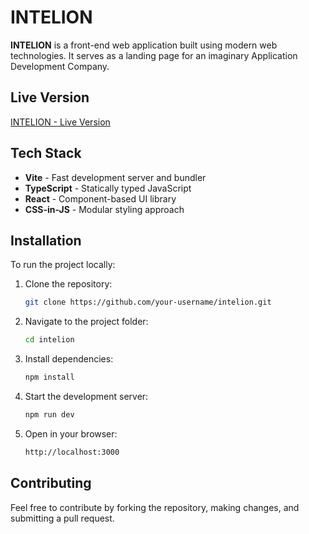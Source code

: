 
# INTELION

**INTELION** is a front-end web application built using modern web technologies. It serves as a landing page for an imaginary Application Development Company.

## Live Version
[INTELION - Live Version](https://guymenje.netlify.app/)

## Tech Stack
- **Vite** - Fast development server and bundler
- **TypeScript** - Statically typed JavaScript
- **React** - Component-based UI library
- **CSS-in-JS** - Modular styling approach

## Installation
To run the project locally:

1. Clone the repository:
   ```bash
   git clone https://github.com/your-username/intelion.git
   ```

2. Navigate to the project folder:
   ```bash
   cd intelion
   ```

3. Install dependencies:
   ```bash
   npm install
   ```

4. Start the development server:
   ```bash
   npm run dev
   ```

5. Open in your browser:
   ```bash
   http://localhost:3000
   ```

## Contributing
Feel free to contribute by forking the repository, making changes, and submitting a pull request.


